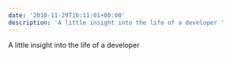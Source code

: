 ```yaml
---
date: '2010-11-29T16:11:01+00:00'
description: 'A little insight into the life of a developer '
---
```

A little insight into the life of a developer 

